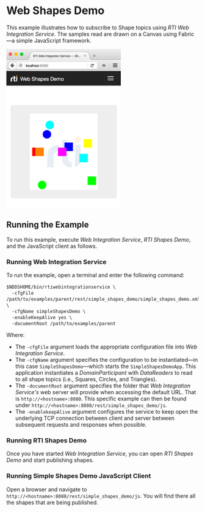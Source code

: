# Web Shapes Demo

This example illustrates how to subscribe to Shape topics using _RTI Web
Integration Service_. The samples read are drawn on a Canvas using Fabric—a
simple JavaScript framework.

![Alt text](../../../resources/img/rti_web_shapes_demo_screenshot.png "Web Shapes Demo Screenshot")

## Running the Example

To run this example, execute _Web Integration Service_, _RTI Shapes Demo_, and
the JavaScript client as follows.

### Running Web Integration Service

To run the example, open a terminal and enter the following command:

```shell
$NDDSHOME/bin/rtiwebintegrationservice \
  -cfgFile /path/to/examples/parent/rest/simple_shapes_demo/simple_shapes_demo.xml \
  -cfgName simpleShapesDemo \
  -enableKeepAlive yes \
  -documentRoot /path/to/examples/parent
```

Where:

-   The `-cfgFile` argument loads the appropriate configuration file into _Web
    Integration Service_.
-   The `-cfgName` argument specifies the configuration to be instantiated—in
    this case ``SimpleShapesDemo``—which starts the `SimpleShapesDemoApp`. This
    application instantiates a _DomainParticipant_ with _DataReaders_ to read to
    all shape topics (i.e., Squares, Circles, and Triangles).
-   The `-documentRoot` argument specifies the folder that _Web Integration
    Service's_ web server will provide when accessing the default URL. That is
    `http://<hostname>:8080`. This specific example can then be found under
    `http://<hostname>:8080/rest/simple_shapes_demo/js`.
-   The `-enablekeepAlive` argument configures the service to keep open the
    underlying TCP connection between client and server between subsequent
    requests and responses when possible.

### Running RTI Shapes Demo

Once you have started _Web Integration Service_, you can open _RTI Shapes
Demo_ and start publishing shapes.

### Running Simple Shapes Demo JavaScript Client

Open a browser and navigate to
`http://<hostname>:8080/rest/simple_shapes_demo/js`. You will find there all the
shapes that are being published.
